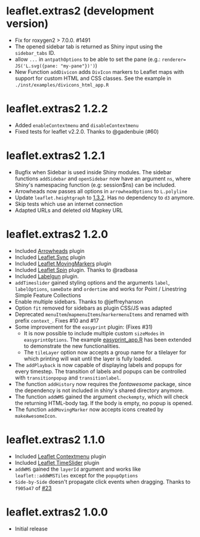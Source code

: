 # leaflet.extras2 (development version)

* Fix for roxygen2 > 7.0.0. #1491
* The opened sidebar tab is returned as Shiny input using the `sidebar_tabs` ID.
* allow `...` in `antpathOptions` to be able to set the pane (e.g.: `renderer= JS('L.svg({pane: "my-pane"})')`)
* New Function `addDivicon` adds `DivIcon` markers to Leaflet maps with support for custom HTML and CSS classes. See the example in `./inst/examples/divicons_html_app.R`

# leaflet.extras2 1.2.2

* Added `enableContextmenu` and `disableContextmenu`
* Fixed tests for leaflet v2.2.0. Thanks to @gadenbuie (#60)

# leaflet.extras2 1.2.1

* Bugfix when Sidebar is used inside Shiny modules. The sidebar functions `addSidebar` and `openSidebar` now have an argument `ns`, where Shiny's namespacing function (e.g: session$ns) can be included.
* Arrowheads now passes all options in `arrowheadOptions` to `L.polyline`
* Update `leaflet.heightgraph` to [1.3.2](https://github.com/GIScience/Leaflet.Heightgraph/releases/tag/v1.3.2). Has no dependency to `d3` anymore.
* Skip tests which use an internet connection
* Adapted URLs and deleted old Mapkey URL

# leaflet.extras2 1.2.0

* Included [Arrowheads](https://github.com/slutske22/leaflet-arrowheads) plugin
* Included [Leaflet.Sync](https://github.com/jieter/Leaflet.Sync) plugin
* Included [Leaflet MovingMarkers](https://github.com/ewoken/Leaflet.MovingMarker) plugin
* Included [Leaflet Spin](https://github.com/makinacorpus/Leaflet.Spin) plugin. Thanks to @radbasa
* Included [Labelgun](https://github.com/Geovation/labelgun) plugin.
* `addTimeslider` gained styling options and the arguments `label`, `labelOptions`, `sameDate` and `ordertime` and works for Point / Linestring Simple Feature Collections
* Enable multiple sidebars. Thanks to @jeffreyhanson
* Option `fit` removed for sidebars as plugin CSS/JS was adapted
* Deprecated `menuItem`/`mapmenuItems`/`markermenuItems` and renamed with prefix `context_`. Fixes #10 and #17
* Some improvement for the `easyprint` plugin: (Fixes #31)
  - It is now possible to include multiple custom `sizeModes` in `easyprintOptions`. The example [easyprint_app.R](./inst/examples/easyprint_app.R) has been extended to demonstrate the new functionalities. 
  - The `tileLayer` option now accepts a group name for a tilelayer for which printing will wait until the layer is fully loaded.
* The `addPlayback` is now capable of displaying labels and popups for every timestep. The transition of labels and popups can be controlled with `transitionpopup` and `transitionlabel`.
* The function `addHistory` now requires the *fontawesome* package, since the dependency is not included in shiny's shared directory anymore.
* The function `addWMS` gained the argument `checkempty`, which will check the returning HTML-body tag. If the body is empty, no popup is opened.
* The function `addMovingMarker` now accepts icons created by `makeAwesomeIcon`.

# leaflet.extras2 1.1.0

* Included [Leaflet Contextmenu](https://github.com/aratcliffe/Leaflet.contextmenu) plugin
* Included [Leaflet TimeSlider](https://github.com/dwilhelm89/LeafletSlider) plugin
* `addWMS` gained the `layerId` argument and works like `leaflet::addWMSTiles` except for the `popupOptions`
* `Side-by-Side` doesn't propagate click events when dragging. Thanks to `f905a47` of [#23](https://github.com/digidem/leaflet-side-by-side/pull/23) 


# leaflet.extras2 1.0.0

* Initial release
